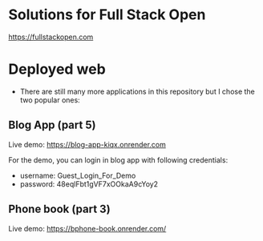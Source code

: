 # Solutions for Full Stack Open 

https://fullstackopen.com

# Deployed web 
- There are still many more applications in this repository but I chose the two popular ones: 

## Blog App (part 5)

Live demo: https://blog-app-kiqx.onrender.com      
  
For the demo, you can login in blog app with following credentials:
  - username: Guest_Login_For_Demo
  - password: 48eqlFbt1gVF7xOOkaA9cYoy2


## Phone book (part 3)

Live demo: https://bphone-book.onrender.com/      
